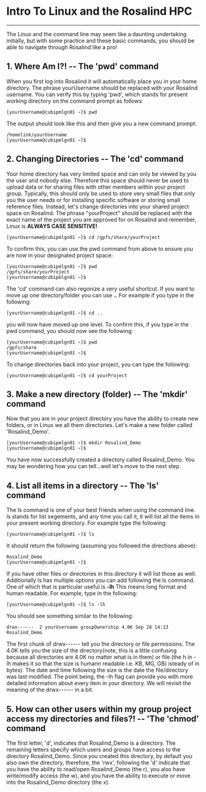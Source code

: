 # Intro To Linux and the Rosalind HPC
--------------------------------------
The Linux and the command line may seem like a daunting undertaking initially, but with some practice and these basic commands, you should be able to navigate through Rosalind like a pro!  


**1.  Where Am I?! -- The 'pwd' command**
--------------------------------------
When you first log into Rosalind it will automatically place you in your home directory. The phrase yourUsername should be replaced with your Rosalind username. You can verify this by typing 'pwd', which stands for present working directory on the command prompt as follows:

```
[yourUsername@cubipmlgn01 ~]$ pwd
```
The output should look like this and then give you a new command prompt:
```
/homelink/yourUsername
[yourUsername@cubipmlgn01 ~]$
```


**2.  Changing Directories -- The 'cd' command**
-------------------------------------------------
Your home directory has very limited space and can only be viewed by you the user and nobody else. Therefore this space should never be used to upload data or for sharing files with other members within your project group.  Typically, this should only be used to store very small files that only you the user needs or for installing specific software or storing small reference files.  Instead, let's change directories into your shared project space on Rosalind.  The phrase "yourProject" should be replaced with the exact name of the project you are approved for on Rosalind and remember, Linux is **ALWAYS CASE SENSITIVE!**
```
[yourUsername@cubipmlgn01 ~]$ cd /gpfs/share/yourProject
```
To confirm this, you can use the pwd command from above to ensure you are now in your designated project space:
```
[yourUsername@cubipmlgn01 ~]$ pwd
/gpfs/share/yourProject
[yourUsername@cubipmlgn01 ~]$
```
The 'cd' command can also regonize a very useful shortcut.  If you want to move up one directory/folder you can use **..**  For example if you type in the following:
```
[yourUsername@cubipmlgn01 ~]$ cd ..
```
you will now have moved up one level.  To confirm this, if you type in the pwd command, you should now see the following:
```
[yourUsername@cubipmlgn01 ~]$ pwd
/gpfs/share
[yourUsername@cubipmlgn01 ~]$
```
To change directories back into your project, you can type the following:
```
[yourUsername@cubipmlgn01 ~]$ cd yourProject
```


**3.  Make a new directory (folder) -- The 'mkdir' command**
------------------------------------------------------------
Now that you are in your project directory you have the ability to create new folders, or in Linux we all them directories. Let's make a new folder called 'Rosalind_Demo'.
```
[yourUsername@cubipmlgn01 ~]$ mkdir Rosalind_Demo
[yourUsername@cubipmlgn01 ~]$
```
You have now successfully created a directory called Rosalind_Demo.  You may be wondering how you can tell...well let's move to the next step.  


**4.  List all items in a directory -- The 'ls' command**
----------------------------------------------------------
The ls command is one of your best friends when using the command line.  ls stands for list segements, and any time you call it, it will list all the items in your present working directory.  For example type the following:
```
[yourUsername@cubipmlgn01 ~]$ ls
```
It should return the following (assuming you followed the directions above):
```
Rosalind_Demo
[yourUsername@cubipmlgn01 ~]$
```
If you have other files or directories in this directory it will list those as well.  Additionally ls has multiple options you can add following the ls command.  One of which that is particular useful is **-lh**  This means long format and human readable.  For example, type in the following:
```
[yourUsername@cubipmlgn01 ~]$ ls -lh
```
You should see something similar to the following:
```
drwx------  2 yourUsername groupOwnership 4.0K Sep 28 14:13 Rosalind_Demo
```
The first chunk of drwx------ tell you the directory or file permissions. The 4.0K tells you the size of the directory(note, this is a little confusing because all directories are 4.0K no matter what is in them) or file (the h in -lh makes it so that the size is humann readable i.e. KB, MG, GB) isteady of in bytes).  The date and time following the size is the date the file/directory was last modified.  The point being, the -lh flag can provide you with more detailed information about every item in your directory.  We will revisit the meaning of the drwx------ in a bit.


**5.  How can other users within my group project access my directories and files?! -- 'The 'chmod' command**
--------------------------------------------------------------------------------------------------------------
The first letter, 'd', indicates that Rosalind_Demo is a directory.  The remaining letters specify which users and groups have access to the directory Rosalind_Demo.  Since you created this directory, by default you also own the directory, therefore, the 'rwx', following the 'd' indicate that you have the ability to read/open Rosalind_Demo (the r), you also have write/modify access (the w), and you have the ability to execute or move into the Rosalind_Demo directory (the x). 

